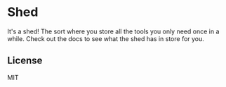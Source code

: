 # Shed

It's a shed! The sort where you store all the tools you only need once in a
while. Check out the docs to see what the shed has in store for you.

## License

MIT
